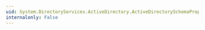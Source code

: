 ```yaml
---
uid: System.DirectoryServices.ActiveDirectory.ActiveDirectorySchemaProperty.FindByName(System.DirectoryServices.ActiveDirectory.DirectoryContext,System.String)
internalonly: False
---
```

